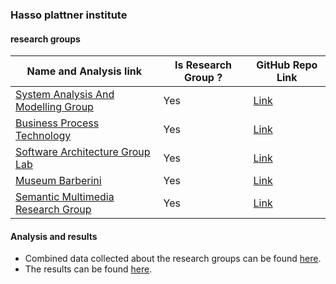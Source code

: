 

### Hasso plattner institute 

#### research groups 

| Name and Analysis link                                                                                           | Is Research Group ?                        | GitHub Repo Link                                                    | 
|------------------------------------------------------------------------------------------------------------------|--------------------------------------------|---------------------------------------------------------------------|
| [System Analysis And Modelling Group](./system_analysis_and_modeling_group)                            | Yes                                        | [Link](https://github.com/hpi-sam)                              |
| [Business Process Technology](./business_process_technology)                                                                      | Yes                                        | [Link](https://github.com/bptlab)                               |
| [Software Architecture Group Lab](./software_architecture_group)                                                                  | Yes                                        | [Link](https://github.com/hpi-swa-lab)                          |
| [Museum Barberini](./museum_barberini)                                                                                 | Yes                                        | [Link](https://github.com/Museum-Barberini)                     |
| [Semantic Multimedia Research Group](./semantic_multimedia_research_group)                                                               | Yes                                        | [Link](https://github.com/semanticmultimedia)                   |

#### Analysis and results
* Combined data collected about the research groups can be found [here](combined.csv).
* The results can be found [here](analysis.ipynb).
